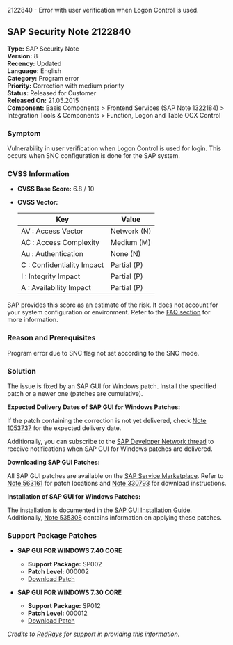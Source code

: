 2122840 - Error with user verification when Logon Control is used.

## SAP Security Note 2122840

**Type:** SAP Security Note  
**Version:** 8  
**Recency:** Updated  
**Language:** English  
**Category:** Program error  
**Priority:** Correction with medium priority  
**Status:** Released for Customer  
**Released On:** 21.05.2015  
**Component:** Basis Components > Frontend Services (SAP Note 1322184) > Integration Tools & Components > Function, Logon and Table OCX Control

### Symptom

Vulnerability in user verification when Logon Control is used for login. This occurs when SNC configuration is done for the SAP system.

### CVSS Information

- **CVSS Base Score:** 6.8 / 10
- **CVSS Vector:**

  | Key                        | Value           |
  |----------------------------|-----------------|
  | AV : Access Vector         | Network (N)     |
  | AC : Access Complexity     | Medium (M)      |
  | Au : Authentication        | None (N)        |
  | C : Confidentiality Impact | Partial (P)     |
  | I : Integrity Impact       | Partial (P)     |
  | A : Availability Impact    | Partial (P)     |

SAP provides this score as an estimate of the risk. It does not account for your system configuration or environment. Refer to the [FAQ section](https://support.sap.com/securitynotes) for more information.

### Reason and Prerequisites

Program error due to SNC flag not set according to the SNC mode.

### Solution

The issue is fixed by an SAP GUI for Windows patch. Install the specified patch or a newer one (patches are cumulative).

**Expected Delivery Dates of SAP GUI for Windows Patches:**

If the patch containing the correction is not yet delivered, check [Note 1053737](https://me.sap.com/notes/1053737) for the expected delivery date.

Additionally, you can subscribe to the [SAP Developer Network thread](https://forums.sdn.sap.com/thread.jspa?threadID=449137&tstart=0) to receive notifications when SAP GUI for Windows patches are delivered.

**Downloading SAP GUI Patches:**

All SAP GUI patches are available on the [SAP Service Marketplace](https://me.sap.com/). Refer to [Note 563161](https://me.sap.com/notes/563161) for patch locations and [Note 330793](https://me.sap.com/notes/330793) for download instructions.

**Installation of SAP GUI for Windows Patches:**

The installation is documented in the [SAP GUI Installation Guide](http://scn.sap.com/docs/DOC-25456). Additionally, [Note 535308](https://me.sap.com/notes/535308) contains information on applying these patches.

### Support Package Patches

- **SAP GUI FOR WINDOWS 7.40 CORE**
  - **Support Package:** SP002
  - **Patch Level:** 000002
  - [Download Patch](https://me.sap.com/softwarecenter/template/products/_APP=00200682500000001943&_EVENT=DISPHIER&HEADER=Y&FUNCTIONBAR=N&EVENT=TREE&NE=NAVIGATE&ENR=67837800100200024791&V=MAINT)

- **SAP GUI FOR WINDOWS 7.30 CORE**
  - **Support Package:** SP012
  - **Patch Level:** 000012
  - [Download Patch](https://me.sap.com/softwarecenter/template/products/_APP=00200682500000001943&_EVENT=DISPHIER&HEADER=Y&FUNCTIONBAR=N&EVENT=TREE&NE=NAVIGATE&ENR=01200615320200019595&V=MAINT)

*Credits to [RedRays](https://redrays.io) for support in providing this information.*